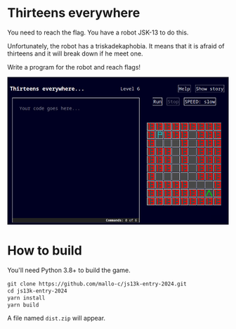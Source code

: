 # Thirteens everywhere

You need to reach the flag. You have a robot JSK-13 to do this.

Unfortunately, the robot has a triskadekaphobia. It means that it is afraid of thirteens and it will break down if he meet one.

Write a program for the robot and reach flags!

![Screenshot](static/screenshot.png)

# How to build

You'll need Python 3.8+ to build the game.

```
git clone https://github.com/mallo-c/js13k-entry-2024.git
cd js13k-entry-2024
yarn install
yarn build
```

A file named `dist.zip` will appear.

